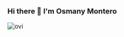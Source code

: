 ### Hi there 👋 I'm Osmany Montero

<img src="https://github-readme-stats.vercel.app/api/top-langs?username=osmontero&show_icons=true&locale=en&layout=compact&theme=chartreuse-dark" alt="ovi" />
